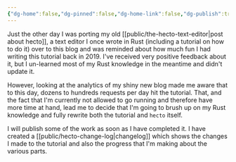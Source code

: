 ```yaml
---
{"dg-home":false,"dg-pinned":false,"dg-home-link":false,"dg-publish":true,"disabled rules":["header-increment","yaml-title","yaml-title-alias","file-name-heading"],"title":"I Am Rewriting Hecto, the Tutorial To Write a Text Editor in Rust","dg-permalink":"i-am-rewriting-hecto-the-tutorial-to-write-a-text-editor-in-rust/","created-date":"2024-04-03T14:12:27","aliases":["I Am Rewriting Hecto, the Tutorial To Write a Text Editor in Rust"],"linter-yaml-title-alias":"I Am Rewriting Hecto, the Tutorial To Write a Text Editor in Rust","updated-date":"2025-05-05T17:44:28","tags":["dgarticle","hecto"],"dg-path":"i-am-rewriting-hecto-the-tutorial-to-write-a-text-editor-in-rust.md","permalink":"/i-am-rewriting-hecto-the-tutorial-to-write-a-text-editor-in-rust/","dgPassFrontmatter":true}
---
```



Just the other day I was porting my old [[public/the-hecto-text-editor\|post about hecto]], a text editor I once wrote in Rust (including a tutorial on how to do it) over to this blog and was reminded about how much fun I had writing this tutorial back in 2019. I've received very positive feedback about it, but I un-learned most of my Rust knowledge in the meantime and didn't update it.

However, looking at the analytics of my shiny new blog made me aware that to this day, dozens to hundreds requests per day hit the tutorial. That, and the fact that I'm currently not allowed to go running and therefore have more time at hand, lead me to decide that I'm going to brush up on my Rust knowledge and fully rewrite both the tutorial and `hecto` itself.

I will publish some of the work as soon as I have completed it. I have created a [[public/hecto-change-log\|changelog]] which shows the changes I made to the tutorial and also the progress that I'm making about the various parts.

